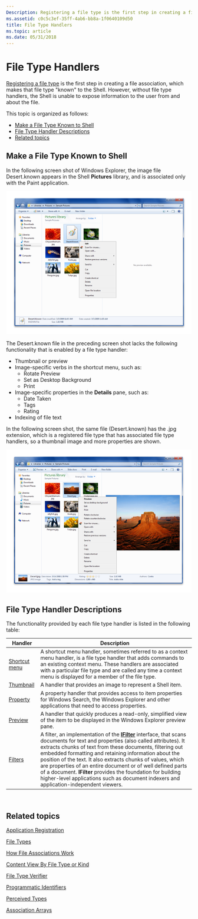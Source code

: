 ```yaml
---
Description: Registering a file type is the first step in creating a file association, which makes that file type &\#0034;known&\#0034; to the Shell. However, without file type handlers, the Shell is unable to expose information to the user from and about the file.
ms.assetid: c0c5c3ef-35ff-4ab6-bb8a-1f0640109d50
title: File Type Handlers
ms.topic: article
ms.date: 05/31/2018
---
```


# File Type Handlers

[Registering a file type](fa-how-work.md) is the first step in creating a file association, which makes that file type "known" to the Shell. However, without file type handlers, the Shell is unable to expose information to the user from and about the file.

This topic is organized as follows:

-   [Make a File Type Known to Shell](#make-a-file-type-known-to-shell)
-   [File Type Handler Descriptions](#file-type-handler-descriptions)
-   [Related topics](#related-topics)

## Make a File Type Known to Shell

In the following screen shot of Windows Explorer, the image file Desert.known appears in the Shell **Pictures** library, and is associated only with the Paint application.

![screen shot showing explorer opening an image with no file type](images/file-assoc/fileassoc-filetypehandler.png)

The Desert.known file in the preceding screen shot lacks the following functionality that is enabled by a file type handler:

-   Thumbnail or preview
-   Image-specific verbs in the shortcut menu, such as:
    -   Rotate Preview
    -   Set as Desktop Background
    -   Print
-   Image-specific properties in the **Details** pane, such as:
    -   Date Taken
    -   Tags
    -   Rating
-   Indexing of file text

In the following screen shot, the same file (Desert.known) has the .jpg extension, which is a registered file type that has associated file type handlers, so a thumbnail image and more properties are shown.

![image with a registered file type and associated file type handlers](images/file-assoc/fileassoc-filetypehandler-2ndex.png)

## File Type Handler Descriptions

The functionality provided by each file type handler is listed in the following table:



| Handler                                                      | Description                                                                                                                                                                                                                                                                                                                                                                                                                                                                                                                                                             |
|--------------------------------------------------------------|-------------------------------------------------------------------------------------------------------------------------------------------------------------------------------------------------------------------------------------------------------------------------------------------------------------------------------------------------------------------------------------------------------------------------------------------------------------------------------------------------------------------------------------------------------------------------|
| [Shortcut menu](context-menu-handlers.md)                   | A shortcut menu handler, sometimes referred to as a context menu handler, is a file type handler that adds commands to an existing context menu. These handlers are associated with a particular file type and are called any time a context menu is displayed for a member of the file type.                                                                                                                                                                                                                                                                           |
| [Thumbnail](thumbnail-providers.md)                         | A handler that provides an image to represent a Shell item.                                                                                                                                                                                                                                                                                                                                                                                                                                                                                                             |
| [Property](https://msdn.microsoft.com/library/Cc144129(v=VS.85).aspx) | A property handler that provides access to item properties for Windows Search, the Windows Explorer and other applications that need to access properties.                                                                                                                                                                                                                                                                                                                                                                                                              |
| [Preview](preview-handlers.md)                              | A handler that quickly produces a read-only, simplified view of the item to be displayed in the Windows Explorer preview pane.                                                                                                                                                                                                                                                                                                                                                                                                                                          |
| [Filters](https://msdn.microsoft.com/library/Bb266533(v=VS.85).aspx)              | A filter, an implementation of the [**IFilter**](https://msdn.microsoft.com/library/Bb266451(v=VS.85).aspx) interface, that scans documents for text and properties (also called attributes). It extracts chunks of text from these documents, filtering out embedded formatting and retaining information about the position of the text. It also extracts chunks of values, which are properties of an entire document or of well defined parts of a document. **IFilter** provides the foundation for building higher-level applications such as document indexers and application-independent viewers. |



 

## Related topics

<dl> <dt>

[Application Registration](app-registration.md)
</dt> <dt>

[File Types](fa-file-types.md)
</dt> <dt>

[How File Associations Work](fa-how-work.md)
</dt> <dt>

[Content View By File Type or Kind](prophand-content-view.md)
</dt> <dt>

[File Type Verifier](file-type-verifier.md)
</dt> <dt>

[Programmatic Identifiers](fa-progids.md)
</dt> <dt>

[Perceived Types](fa-perceivedtypes.md)
</dt> <dt>

[Association Arrays](fa-associationarray.md)
</dt> </dl>

 

 



